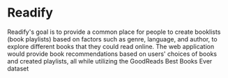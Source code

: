 # Readify

Readify's goal is to provide a common place for people to create booklists (book
playlists) based on factors such as genre, language, and author, to explore different books
that they could read online. The web application would provide book recommendations
based on users' choices of books and created playlists, all while utilizing the GoodReads
Best Books Ever dataset
